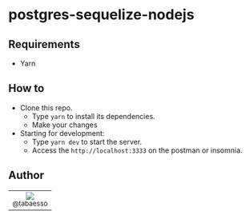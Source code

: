 # postgres-sequelize-nodejs
## Requirements

-  Yarn

## How to

-  Clone this repo.
   -  Type `yarn` to install its dependencies.
   -  Make your changes
-  Starting for development:
   -  Type `yarn dev` to start the server.
   -  Access the `http://localhost:3333` on the postman or insomnia.
   
## Author

<table>
    <tr>
        <td style="text-align:center">
            <a href="https://github.com/tabaesso" target="blank" rel="noopener"><img src="https://avatars1.githubusercontent.com/u/43206830?s=115&v=4"><br><sub>@tabaesso</sub></a>
        </td>
    </tr>
</table>
